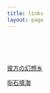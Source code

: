 ```yaml
---
title: links
layout: page
---
```



</br>
</br>
</br>


[彼方の幻想乡](http://blog.0w0.so/)

[衔石填海](http://helloqiji.com)